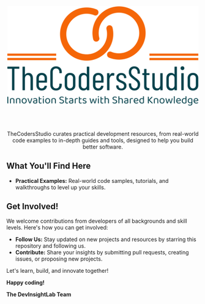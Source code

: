 <div align="center">
  <img src="./thecodersstudio-high-resolution-logo-transparent.png" alt="DevInsightLab Logo" width="500">

  <br/><br/>
  
  <p>
    TheCodersStudio curates practical development resources, from real-world code examples to in-depth guides and tools, designed to help you build better software. 
  </p>
</div>


## What You'll Find Here

- **Practical Examples:** Real-world code samples, tutorials, and walkthroughs to level up your skills.

## Get Involved!

We welcome contributions from developers of all backgrounds and skill levels. Here's how you can get involved:

- **Follow Us:**  Stay updated on new projects and resources by starring this repository and following us.
- **Contribute:**  Share your insights by submitting pull requests, creating issues, or proposing new projects.

Let's learn, build, and innovate together! 

**Happy coding!**

**The DevInsightLab Team**
